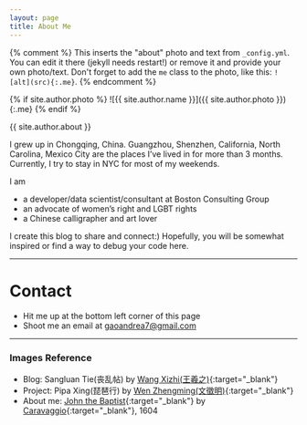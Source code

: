 ```yaml
---
layout: page
title: About Me
---
```


{% comment %}
  This inserts the "about" photo and text from `_config.yml`.
  You can edit it there (jekyll needs restart!) or remove it and provide your own photo/text.
  Don't forget to add the `me` class to the photo, like this: `![alt](src){:.me}`.
{% endcomment %}

{% if site.author.photo %}
  ![{{ site.author.name }}]({{ site.author.photo }}){:.me}
{% endif %}

{{ site.author.about }}

I grew up in Chongqing, China. Guangzhou, Shenzhen, California, North Carolina, Mexico City are the places I’ve lived in for more than 3 months. Currently, I try to stay in NYC for most of my weekends.

I am

* a developer/data scientist/consultant at Boston Consulting Group
* an advocate of women’s right and LGBT rights
* a Chinese calligrapher and art lover


I create this blog to share and connect:) Hopefully, you will be somewhat inspired or find a way to debug your code here.


***

# Contact

* Hit me up at the bottom left corner of this page
* Shoot me an email at gaoandrea7@gmail.com

***

### Images Reference
*  Blog: Sangluan Tie(丧乱帖) by [Wang Xizhi(王羲之)](https://en.wikipedia.org/wiki/Wang_Xizhi){:target="_blank"}
*  Project: Pipa Xing(琵琶行) by [Wen Zhengming(文徵明)](https://en.wikipedia.org/wiki/Wen_Zhengming){:target="_blank"}
*  About me: [John the Baptist](https://en.wikipedia.org/wiki/John_the_Baptist_(Caravaggio)){:target="_blank"} by [Caravaggio](https://en.wikipedia.org/wiki/Caravaggio){:target="_blank"}, 1604
